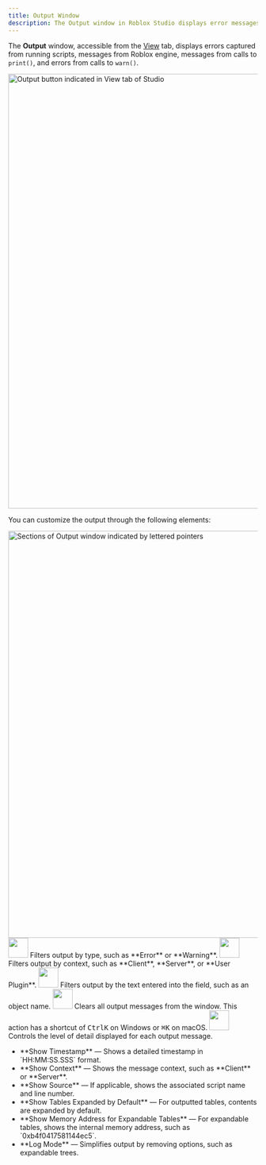 ```yaml
---
title: Output Window
description: The Output window in Roblox Studio displays error messages, calls to print(), and calls to warn().
---
```


The **Output** window, accessible from the [View](./view-tab.md) tab, displays errors captured from running scripts, messages from Roblox engine, messages from calls to `print()`, and errors from calls to `warn()`.

<img src="../assets/studio/general/View-Tab-Output.png" width="876" alt="Output button indicated in View tab of Studio" />

You can customize the output through the following elements:

<img src="../assets/studio/general/Output-Window-Diagram.png" width="820" alt="Sections of Output window indicated by lettered pointers" />

<Grid container spacing={2}>
	<Grid item><img src="../assets/misc/Box-Label-A.png" width="40" /></Grid>
	<Grid item xs={10} sm={11} md={11} lg={11} style={{margin:"9px 0px;"}}>Filters output by type, such as **Error** or **Warning**.</Grid>
</Grid>
<Grid container spacing={2}>
	<Grid item><img src="../assets/misc/Box-Label-B.png" width="40" /></Grid>
	<Grid item xs={10} sm={11} md={11} lg={11} style={{margin:"9px 0px;"}}>Filters output by context, such as **Client**, **Server**, or **User Plugin**.</Grid>
</Grid>
<Grid container spacing={2}>
	<Grid item><img src="../assets/misc/Box-Label-C.png" width="40" /></Grid>
	<Grid item xs={10} sm={11} md={11} lg={11} style={{margin:"9px 0px;"}}>Filters output by the text entered into the field, such as an object name.</Grid>
</Grid>
<Grid container spacing={2}>
	<Grid item><img src="../assets/misc/Box-Label-D.png" width="40" /></Grid>
	<Grid item xs={10} sm={11} md={11} lg={11} style={{margin:"9px 0px;"}}> Clears all output messages from the window. This action has a shortcut of <kbd>Ctrl</kbd><kbd>K</kbd> on Windows or <kbd>⌘</kbd><kbd>K</kbd> on macOS.</Grid>
</Grid>
<Grid container spacing={2}>
	<Grid item><img src="../assets/misc/Box-Label-E.png" width="40" /></Grid>
	<Grid item xs={10} sm={11} md={11} lg={11} style={{margin:"9px 0px;"}}>Controls the level of detail displayed for each output message.<ul><li>**Show Timestamp** &mdash; Shows a detailed timestamp in `HH:MM:SS.SSS` format.</li><li>**Show Context** &mdash; Shows the message context, such as **Client** or **Server**.</li><li>**Show Source** &mdash; If applicable, shows the associated script name and line number.</li><li>**Show Tables Expanded by Default** &mdash; For outputted tables, contents are expanded by default.</li><li>**Show Memory Address for Expandable Tables** &mdash; For expandable tables, shows the internal memory address, such as `0xb4f0417581144ec5`.</li><li>**Log Mode** &mdash; Simplifies output by removing options, such as expandable trees.</li></ul></Grid>
</Grid>

